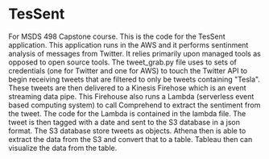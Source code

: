 # TesSent
For MSDS 498 Capstone course. This is the code for the TesSent application. This application runs in the AWS and it performs sentinment analysis of messages from Twitter. It relies primarily upon managed tools as opposed to open source tools. The tweet_grab.py file uses to sets of credentials (one for Twitter and one for AWS) to touch the Twitter API to begin receiving tweets that are filtered to only be tweets containing "Tesla". These tweets are then delivered to a Kinesis Firehose which is an event streaming data pipe. This Firehouse also runs a Lambda (serverless event based computing system) to call Comprehend to extract the sentiment from the tweet. The code for the Lambda is contained in the lambda file. The tweet is then tagged with a date and sent to the S3 database in a json format. The S3 database store tweets as objects. Athena then is able to extract the data from the S3 and convert that to a table. Tableau then can visualize the data from the table.
